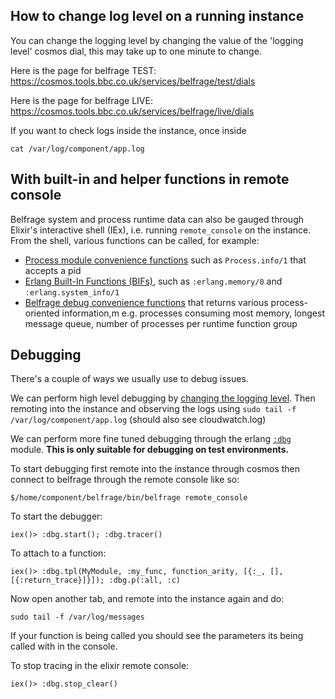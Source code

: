 ## How to change log level on a running instance
You can change the logging level by changing the value of the 'logging level' cosmos dial, this may take up to one minute to change.

Here is the page for belfrage TEST:
https://cosmos.tools.bbc.co.uk/services/belfrage/test/dials

Here is the page for belfrage LIVE:
https://cosmos.tools.bbc.co.uk/services/belfrage/live/dials

If you want to check logs inside the instance, once inside
```
cat /var/log/component/app.log
```

## With built-in and helper functions in remote console
Belfrage system and process runtime data can also be gauged through Elixir's interactive shell (IEx), i.e. running `remote_console` on the instance. From the shell, various functions can be called, for example:
- [Process module convenience functions](https://hexdocs.pm/elixir/Process.html) such as `Process.info/1` that accepts a pid
- [Erlang Built-In Functions (BIFs)](https://erlang.org/doc/man/erlang.html), such as `:erlang.memory/0` and `:erlang.system_info/1`
- [Belfrage debug convenience functions](https://github.com/bbc/belfrage/blob/master/lib/belfrage/helpers/debug.ex) that returns various process-oriented information,m e.g. processes consuming most memory, longest message queue, number of processes per runtime function group

## Debugging

There's a couple of ways we usually use to debug issues.

We can perform high level debugging by [changing the logging level](docs/topics/debugging-testing/logging.md#logging-level-dial). Then remoting into the instance and observing the logs using `sudo tail -f /var/log/component/app.log` (should also see cloudwatch.log)

We can perform more fine tuned debugging through the erlang [`:dbg`](https://www.erlang.org/doc/man/dbg.html) module. **This is only suitable for debugging on test environments.**

To start debugging first remote into the instance through cosmos then connect to belfrage through the remote console like so:
```
$/home/component/belfrage/bin/belfrage remote_console
```

To start the debugger:
```
iex()> :dbg.start(); :dbg.tracer()
```

To attach to a function:
```
iex()> :dbg.tpl(MyModule, :my_func, function_arity, [{:_, [], [{:return_trace}]}]); :dbg.p(:all, :c)
```

Now open another tab, and remote into the instance again and do:
```
sudo tail -f /var/log/messages
```
If your function is being called you should see the parameters its being called with in the console.

To stop tracing in the elixir remote console:
```
iex()> :dbg.stop_clear()
```